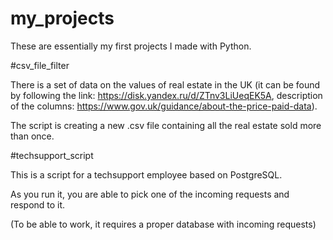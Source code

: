 # my_projects
These are essentially my first projects I made with Python.


#csv_file_filter

There is a set of data on the values of real estate in the UK (it can be found by following the link: https://disk.yandex.ru/d/ZTnv3LiUeqEK5A, description of the columns: https://www.gov.uk/guidance/about-the-price-paid-data).

The script is creating a new .csv file containing all the real estate sold more than once.


#techsupport_script

This is a script for a techsupport employee based on PostgreSQL.

As you run it, you are able to pick one of the incoming requests and respond to it.

(To be able to work, it requires a proper database with incoming requests)
